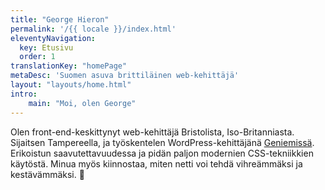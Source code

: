 ```yaml
---
title: "George Hieron"
permalink: '/{{ locale }}/index.html'
eleventyNavigation:
  key: Etusivu
  order: 1
translationKey: "homePage"
metaDesc: 'Suomen asuva brittiläinen web-kehittäjä'
layout: "layouts/home.html"
intro:
    main: "Moi, olen George"
---
```


Olen front-end-keskittynyt web-kehittäjä Bristolista, Iso-Britanniasta. Sijaitsen Tampereella, ja työskentelen WordPress-kehittäjänä [Geniemissä](https://www.geniem.fi/). Erikoistun saavutettavuudessa ja pidän paljon modernien CSS-tekniikkien käytöstä. Minua myös kiinnostaa, miten netti voi tehdä vihreämmäksi ja kestävämmäksi. 🌲
